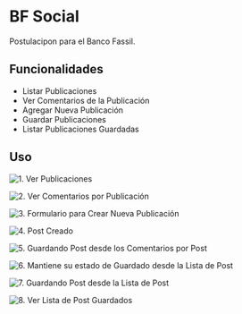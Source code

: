 # BF Social

Postulacipon para el Banco Fassil.

## Funcionalidades

- Listar Publicaciones
- Ver Comentarios de la Publicación
- Agregar Nueva Publicación
- Guardar Publicaciones
- Listar Publicaciones Guardadas

## Uso
![1. Ver Publicaciones](https://github.com/PercyTomicha/bf_social/blob/main/steps/1.%20Ver%20Publicaciones.jpeg)

![2. Ver Comentarios por Publicación](https://github.com/PercyTomicha/bf_social/blob/main/steps/2.%20Ver%20Comentarios%20por%20Publicaci%C3%B3n.jpeg)

![3. Formulario para Crear Nueva Publicación](https://github.com/PercyTomicha/bf_social/blob/main/steps/3.%20Formulario%20para%20Crear%20Nueva%20Publicaci%C3%B3n.jpeg)

![4. Post Creado](https://github.com/PercyTomicha/bf_social/blob/main/steps/4.%20Post%20Creado.jpeg)

![5. Guardando Post desde los Comentarios por Post](https://github.com/PercyTomicha/bf_social/blob/main/steps/5.%20Guardando%20Post%20desde%20los%20Comentarios%20por%20Post.jpeg)

![6. Mantiene su estado de Guardado desde la Lista de Post](https://github.com/PercyTomicha/bf_social/blob/main/steps/6.%20Mantiene%20su%20estado%20de%20Guardado%20desde%20la%20Lista%20de%20Post.jpeg)

![7. Guardando Post desde la Lista de Post](https://github.com/PercyTomicha/bf_social/blob/main/steps/7.%20Guardando%20Post%20desde%20la%20Lista%20de%20Post.jpeg)

![8. Ver Lista de Post Guardados](https://github.com/PercyTomicha/bf_social/blob/main/steps/8.%20Ver%20Lista%20de%20Post%20Guardados.jpeg)
